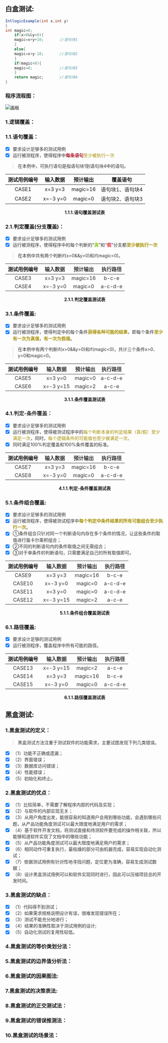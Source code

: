 ## 白盒测试:
```java
IntlogicExample(int x,int y)
{
int magic=0;
    if(x>0&&y>0){
    magic=x+y+10;       //语句块1
    }
    else{
    magic=x+y-10;       //语句块2 
    }
    if(magic<0){
    magic=0;            //语句块3  
    }
    return magic;       //语句块4
}

```

### 程序流程图：
![画板](https://cdn.nlark.com/yuque/0/2024/jpeg/47747995/1734441076785-b27b65c4-30af-4098-8b06-575b2116c49f.jpeg)

### 1.逻辑覆盖：
### **1.1.语句覆盖：**
- [x] <font style="color:rgb(51, 51, 51);">要求设计足够多的测试用例</font>
- [x] <font style="color:rgb(51, 51, 51);">运行被测程序，使得程序中</font>**<font style="color:#AD1A2B;">每条语句</font>**<font style="color:#A58F04;">至少被执行一次</font>

> <font style="color:rgb(51, 51, 51);">在本例中，可执行语句是指语句块1到语句块4中的语句。</font>

| 测试用例编号 | 输入数据 | 预计输出 | 覆盖语句 |
| :---: | :---: | :---: | :---: |
| CASE1 | x=3  y=3 | magic=16 | 语句块1、语句块4 |
| CASE2 | x=-3  y=0 | magic=0 | 语句块2、语句块3 |

<center style="font-weight: bold" >1.1.1.语句覆盖测试表</center>

### 2.1.判定覆盖(分支覆盖)：

- [x] <font style="color:rgb(51, 51, 51);">要求设计足够多的测试用例</font>
- [x] <font style="color:rgb(51, 51, 51);">运行被测程序，使得程序中的每个判断的“</font>**<font style="color:#8CCF17;">真</font>**<font style="color:rgb(51, 51, 51);">”和“</font>**<font style="color:#DF2A3F;">假</font>**<font style="color:rgb(51, 51, 51);">”分支都</font>**<font style="color:#A58F04;">至少被执行一次</font>**

> <font style="color:rgb(51, 51, 51);">在本例中共有两个判断if(x>0&&y>0)和if(magic<0)。</font>
>

| 测试用例编号 | <font style="color:rgb(51, 51, 51);">输入数据</font> | <font style="color:rgb(51, 51, 51);">预计输出</font> | <font style="color:rgb(51, 51, 51);">执行路径</font> |
| :---: | :---: | :---: | :---: |
| <font style="color:rgb(51, 51, 51);">CASE3</font> | <font style="color:rgb(51, 51, 51);">x=3  y=3</font> | <font style="color:rgb(51, 51, 51);">magic=16</font> | <font style="color:rgb(51, 51, 51);">b-c-e</font> |
| <font style="color:rgb(51, 51, 51);">CASE4</font> | <font style="color:rgb(51, 51, 51);">x=-3  y=0</font> | <font style="color:rgb(51, 51, 51);">magic=0</font> | <font style="color:rgb(51, 51, 51);">a-c-d-e</font> |

<center style="font-weight: bold" >2.1.1.判定覆盖测试表</center>

### 3.1.条件覆盖:
- [x] <font style="color:rgb(51, 51, 51);">要求设计足够多的测试用例</font>
- [x] <font style="color:rgb(51, 51, 51);">运行被测程序，使得判定中的每个条件</font>**<font style="color:#A58F04;">获得各种可能的结果</font>**<font style="color:rgb(51, 51, 51);">，即每个条件</font>**<font style="color:#A58F04;">至少有一次为真值</font>**<font style="color:rgb(51, 51, 51);">，</font>**<font style="color:#A58F04;">有一次为假值</font>**<font style="color:rgb(51, 51, 51);">。</font>

> <font style="color:rgb(51, 51, 51);">在本例中有两个判断if(x>0&&y>0)和if(magic<0)，共计三个条件x>0、y>0和magic<0。</font>
>

| 测试用例编号 | <font style="color:rgb(51, 51, 51);">输入数据</font> | <font style="color:rgb(51, 51, 51);">预计输出</font> | <font style="color:rgb(51, 51, 51);">执行路径</font> |
| :---: | :---: | :---: | :---: |
| <font style="color:rgb(51, 51, 51);">CASE5</font> | <font style="color:rgb(51, 51, 51);">x=3  y=0</font> | <font style="color:rgb(51, 51, 51);">magic=0</font> | <font style="color:rgb(51, 51, 51);">a-c-d-e</font> |
| <font style="color:rgb(51, 51, 51);">CASE6</font> | <font style="color:rgb(51, 51, 51);">x=-3  y=15</font> | <font style="color:rgb(51, 51, 51);">magic=2</font> | <font style="color:rgb(51, 51, 51);">a-c-e</font> |

<center style="font-weight: bold" >3.1.1.条件覆盖测试表</center>

### 4.1.<font style="color:rgb(51, 51, 51);">判定-条件覆盖：</font>
- [x] <font style="color:rgb(51, 51, 51);">要求设计足够多的测试用例</font>
- [x] <font style="color:rgb(51, 51, 51);">运行被测程序，使得被测试程序中的</font><font style="color:#A58F04;">每个判断本身的判定结果（真/假）至少满足一次</font><font style="color:rgb(51, 51, 51);">，同时，</font><font style="color:#A58F04;">每个逻辑条件的可能值也至少被满足一次。</font>
- [x] <font style="color:rgb(51, 51, 51);">同时满足100%判定覆盖和100%条件覆盖的标准。</font>

| 测试用例编号 | <font style="color:rgb(51, 51, 51);">输入数据</font> | <font style="color:rgb(51, 51, 51);">预计输出</font> | <font style="color:rgb(51, 51, 51);">执行路径</font> |
| :---: | :---: | :---: | :---: |
| <font style="color:rgb(51, 51, 51);">CASE7</font> | <font style="color:rgb(51, 51, 51);">x=3  y=3</font> | <font style="color:rgb(51, 51, 51);">magic=16</font> | <font style="color:rgb(51, 51, 51);">b-c-e</font> |
| <font style="color:rgb(51, 51, 51);">CASE8</font> | <font style="color:rgb(51, 51, 51);">x=-3  y=0</font> | <font style="color:rgb(51, 51, 51);">magic=0</font> | <font style="color:rgb(51, 51, 51);">a-c-d-e</font> |

<center style="font-weight: bold" >4.1.1.判定-条件覆盖测试表</center>

### 5.1.条件组合覆盖:
- [x] <font style="color:rgb(51, 51, 51);">要求设计足够多的测试用例</font>
- [x] <font style="color:rgb(51, 51, 51);">运行被测程序，使得被测试程序中</font>**<font style="color:#A58F04;">每个判定中条件结果的所有可能组合至少执行一次</font>**<font style="color:rgb(51, 51, 51);">。</font>
- [x] <font style="color:rgb(51, 51, 51);">①条件组合只针对同一个判断语句内存在多个条件的情况，让这些条件的取值进行笛卡尔乘积组合；</font>
- [x] <font style="color:rgb(51, 51, 51);">②不同的判断语句内的条件取值之间无需组合；</font>
- [x] <font style="color:rgb(51, 51, 51);">③对于单条件的判断语句，只需要满足自己的所有取值即可。</font>

| 测试用例编号 | <font style="color:rgb(51, 51, 51);">输入数据</font> | <font style="color:rgb(51, 51, 51);">预计输出</font> | <font style="color:rgb(51, 51, 51);">执行路径</font> |
| :---: | :---: | :---: | :---: |
| <font style="color:rgb(51, 51, 51);">CASE9</font> | <font style="color:rgb(51, 51, 51);">x=3  y=3</font> | <font style="color:rgb(51, 51, 51);">magic=16</font> | <font style="color:rgb(51, 51, 51);">b-c-e</font> |
| <font style="color:rgb(51, 51, 51);">CASE10</font> | <font style="color:rgb(51, 51, 51);">x=-3  y=0</font> | <font style="color:rgb(51, 51, 51);">magic=0</font> | <font style="color:rgb(51, 51, 51);">a-c-d-e</font> |
| <font style="color:rgb(51, 51, 51);">CASE11</font> | <font style="color:rgb(51, 51, 51);">x=3  y=0</font> | <font style="color:rgb(51, 51, 51);">magic=0</font> | <font style="color:rgb(51, 51, 51);">a-c-d-e</font> |
| <font style="color:rgb(51, 51, 51);">CASE12</font> | <font style="color:rgb(51, 51, 51);">x=-3  y=15</font> | <font style="color:rgb(51, 51, 51);">magic=2</font> | <font style="color:rgb(51, 51, 51);">a-c-e</font> |

<center style="font-weight: bold" >5.1.1.条件组合覆盖测试表</center>

### 6.1.路径覆盖:
- [x] <font style="color:rgb(51, 51, 51);">要求设计足够的测试用例</font>
- [x] <font style="color:rgb(51, 51, 51);">运行被测程序，覆盖程序中所有可能的路径。</font>

| 测试用例编号 | <font style="color:rgb(51, 51, 51);">输入数据</font> | <font style="color:rgb(51, 51, 51);">预计输出</font> | <font style="color:rgb(51, 51, 51);">执行路径</font> |
| :---: | :---: | :---: | :---: |
| <font style="color:rgb(51, 51, 51);">CASE13</font> | <font style="color:rgb(51, 51, 51);">x=-3  y=15</font> | <font style="color:rgb(51, 51, 51);">magic=2</font> | <font style="color:rgb(51, 51, 51);">a-c-e</font> |
| <font style="color:rgb(51, 51, 51);">CASE14</font> | <font style="color:rgb(51, 51, 51);">x=3  y=3</font> | <font style="color:rgb(51, 51, 51);">magic=16</font> | <font style="color:rgb(51, 51, 51);">b-c-e</font> |
| <font style="color:rgb(51, 51, 51);">CASE15</font> | <font style="color:rgb(51, 51, 51);">x=-3  y=0</font> | <font style="color:rgb(51, 51, 51);">magic=0</font> | <font style="color:rgb(51, 51, 51);">a-c-d-e</font> |

<center style="font-weight: bold" >6.1.1.路径覆盖测试表</center>

## 黑盒测试:
### 1.黑盒测试的定义：
> <font style="color:rgb(51, 51, 51);">黑盒测试方法注重于测试软件的功能需求，主要试图发现下列几类错误。</font>
>

- [x] <font style="color:rgb(51, 51, 51);">（1）功能不正确或遗漏；</font>
- [x] <font style="color:rgb(51, 51, 51);">（2）界面错误；</font>
- [x] <font style="color:rgb(51, 51, 51);">（3）数据库访问错误；</font>
- [x] <font style="color:rgb(51, 51, 51);">（4）性能错误；</font>
- [x] <font style="color:rgb(51, 51, 51);">（5）初始化和终止。</font>

### 2.黑盒测试的优点：
- [x] <font style="color:rgb(51, 51, 51);">（1）比较简单，不需要了解程序内部的代码及实现；</font>
- [x] <font style="color:rgb(51, 51, 51);">（2）与软件的内部实现无关；</font>
- [x] <font style="color:rgb(51, 51, 51);">（3）从用户角度出发，能很容易的知道用户会用到哪些功能，会遇到哪些问题，从产品功能角度测试可以最大限度地满足用户的需求；</font>
- [x] <font style="color:rgb(51, 51, 51);">（4）基于软件开发文档，将测试直接和待测软件要完成的操作相关联，所以能够知道软件实现了文档中的哪些功能；</font>
- [x] <font style="color:rgb(51, 51, 51);">（5）从产品功能角度测试可以最大限度地满足用户的需求；</font>
- [x] <font style="color:rgb(51, 51, 51);">（6）相同动作可重复执行，最枯燥的部分可由机器完成，容易实现自动化测试；</font>
- [x] <font style="color:rgb(51, 51, 51);">（7）依据测试用例有针对性地寻找问题，定位更为准确，容易生成测试数据；</font>
- [x] <font style="color:rgb(51, 51, 51);">（8）设计黑盒测试用例可以和软件实现同时进行，因此可以压缩项目总的开发时间。</font>

### 3.黑盒测试的缺点：
- [x] <font style="color:rgb(51, 51, 51);">（1）代码得不到测试；</font>
- [x] <font style="color:rgb(51, 51, 51);">（2）如果需求规格说明设计有误，很难发现错误所在；</font>
- [x] <font style="color:rgb(51, 51, 51);">（3）测试不能充分地进行；</font>
- [x] <font style="color:rgb(51, 51, 51);">（4）结果的准确性取决于测试用例的设计;</font>
- [x] <font style="color:rgb(51, 51, 51);">（5）自动化测试的复用性较低。</font>

### 4.黑盒测试的等价类划分法：


### 5.黑盒测试的边界值分析法：


### 6.黑盒测试的因果图法:


### 7.黑盒测试的决策表法:


### 8.黑盒测试的正交测试法：


### 9.黑盒测试的错误推测法：


### 10.黑盒测试的场景法：
